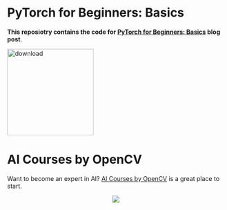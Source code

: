 # PyTorch for Beginners: Basics

**This reposiotry contains the code for [PyTorch for Beginners: Basics](https://www.learnopencv.com/pytorch-for-beginners-basics/) blog post**.

[<img src="https://learnopencv.com/wp-content/uploads/2022/07/download-button-e1657285155454.png" alt="download" width="200">](https://www.dropbox.com/sh/lavs8fac7bn2ncg/AAC0qWOYPAGP1gryEque8M94a?dl=1)

# AI Courses by OpenCV

Want to become an expert in AI? [AI Courses by OpenCV](https://opencv.org/courses/) is a great place to start. 

<a href="https://opencv.org/courses/">
<p align="center"> 
<img src="https://www.learnopencv.com/wp-content/uploads/2020/04/AI-Courses-By-OpenCV-Github.png">
</p>
</a>
